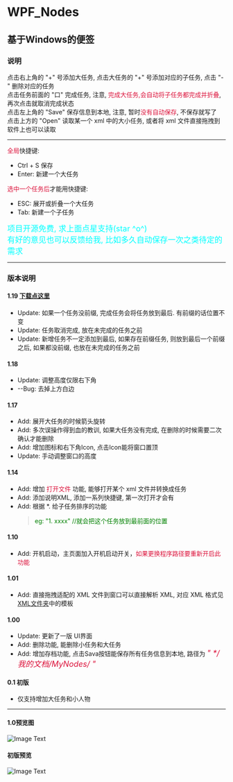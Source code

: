 # WPF_Nodes
## 基于Windows的便签
### **说明**

点击右上角的 "+" 号添加大任务, 点击大任务的 "+" 号添加对应的子任务, 点击 "-" 删除对应的任务<br >
点击任务前面的 "口" 完成任务, 注意, <font color=#DC143C>完成大任务,会自动将子任务都完成并折叠</font>, 再次点击就取消完成状态<br>
点击左上角的 "Save" 保存信息到本地, 注意, 暂时<font color=#DC143C>没有自动保存</font>, 不保存就写了<br>
点击上方的 "Open" 读取某一个 xml 中的大小任务, 或者将 xml 文件直接拖拽到软件上也可以读取

***
<font color=#DC143C>全局</font>快捷键:<br >
+ Ctrl + S 保存 <br >
+ Enter: 新建一个大任务<br >

<font color=#DC143C>选中一个任务后</font>才能用快捷键: <br >
+ ESC: 展开或折叠一个大任务<br >
+ Tab: 新建一个子任务<br >

<font color="cyan" size=4>
项目开源免费, 求上面点星支持(star ^o^)<br>
有好的意见也可以反馈给我, 比如多久自动保存一次之类待定的需求
</font>

***

### **版本说明**
#### 1.19 [下载点这里](https://github.com/Xnco/WPF_Nodes/tree/master/Build)
* Update: 如果一个任务没前缀, 完成任务会将任务放到最后. 有前缀的话位置不变
* Update: 任务取消完成, 放在未完成的任务之前
* Update: 新增任务不一定添加到最后, 如果存在前缀任务, 则放到最后一个前缀之后, 如果都没前缀, 也放在未完成的任务之前

#### 1.18 
* Update: 调整高度仅限右下角
* --Bug: 去掉上方白边

#### 1.17
* Add: 展开大任务的时候箭头旋转
* Add: 多次误操作得到血的教训, 如果大任务没有完成, 在删除的时候需要二次确认才能删除
* Add: 增加图标和右下角Icon, 点击Icon能将窗口置顶
* Update: 手动调整窗口的高度

#### 1.14
* Add: 增加 <font color=#DC143C>打开文件</font> 功能, 能够打开某个 xml 文件并转换成任务
* Add: 添加说明XML, 添加一系列快捷键, 第一次打开才会有
* Add: 根据 *. 给子任务排序的功能<br />
    ><font color="green">eg: "1. xxxx" //就会把这个任务放到最前面的位置</font>

#### 1.10
* Add: 开机启动，主页面加入开机启动开关，<font color=#DC143C>如果更换程序路径要重新开启此功能</font>

#### 1.01
* Add: 直接拖拽适配的 XML 文件到窗口可以直接解析 XML, 对应 XML 格式见 [XML文件夹](https://github.com/Xnco/WPF_Nodes/tree/master/XML)中的模板

#### 1.00
* Update: 更新了一版 UI界面
* Add: 删除功能, 能删除小任务和大任务
* Add: 增加存档功能, 点击Sava按钮能保存所有任务信息到本地, 路径为 <font color=#DC143C size=4>*" \*/我的文档/MyNodes/ "*</font>

#### 0.1 初版
* 仅支持增加大任务和小人物

***

#### 1.0预览图
![Image Text](https://github.com/Xnco/WPF_Nodes/blob/master/Show/Nodes1.0.gif)

#### 初版预览
![Image Text](https://github.com/Xnco/WPF_Nodes/blob/master/Show/MyNodes.gif)
